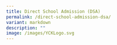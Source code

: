 ```yaml
---
title: Direct School Admission (DSA)
permalink: /direct-school-admission-dsa/
variant: markdown
description: ""
image: /images/YCKLogo.svg
---
```

